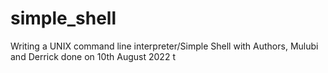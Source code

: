 # simple_shell
Writing a UNIX command line interpreter/Simple Shell with Authors, Mulubi and Derrick done on 10th August 2022 t
